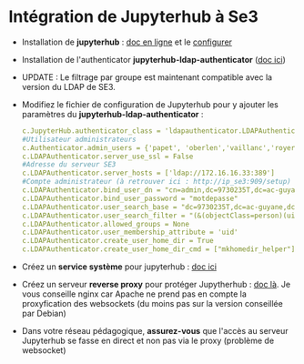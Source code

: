 # Intégration de Jupyterhub à Se3

- Installation de **jupyterhub** : [doc en ligne](https://jupyterhub.readthedocs.io/en/stable/quickstart.html#start-the-hub-server) et le [configurer](https://jupyterhub.readthedocs.io/en/stable/getting-started/config-basics.html) 

- Installation de l'authenticator **jupyterhub-ldap-authenticator**  ([doc ici](https://github.com/hansohn/jupyterhub-ldap-authenticator))

- UPDATE : Le filtrage par groupe est maintenant compatible avec la version du LDAP de SE3. 

- Modifiez le fichier de configuration de Jupyterhub pour y ajouter les paramètres du **jupyterhub-ldap-authenticator** :

  ```yaml
  c.JupyterHub.authenticator_class = 'ldapauthenticator.LDAPAuthenticator'
  #Utilisateur administrateurs
  c.Authenticator.admin_users = {'papet', 'oberlen','vaillanc','royerg', 'aubryc'}
  c.LDAPAuthenticator.server_use_ssl = False
  #Adresse du serveur SE3
  c.LDAPAuthenticator.server_hosts = ['ldap://172.16.16.33:389']
  #Compte administrateur (à retrouver ici : http://ip_se3:909/setup)
  c.LDAPAuthenticator.bind_user_dn = "cn=admin,dc=9730235T,dc=ac-guyane,dc=fr"
  c.LDAPAuthenticator.bind_user_password = "motdepasse"
  c.LDAPAuthenticator.user_search_base = "dc=9730235T,dc=ac-guyane,dc=fr"
  c.LDAPAuthenticator.user_search_filter = "(&(objectClass=person)(uid={username}))"
  c.LDAPAuthenticator.allowed_groups = None 
  c.LDAPAuthenticator.user_membership_attribute = 'uid'
  c.LDAPAuthenticator.create_user_home_dir = True
  c.LDAPAuthenticator.create_user_home_dir_cmd = ["mkhomedir_helper"]
  
  ```

- Créez un **service système** pour jupyterhub : [doc ici](https://github.com/jupyterhub/jupyterhub/wiki/Run-jupyterhub-as-a-system-service)
- Créez un serveur **reverse proxy** pour protéger Jupytherhub : [doc là](https://jupyterhub.readthedocs.io/en/stable/reference/config-proxy.html). Je vous conseille nginx car Apache ne prend pas en compte la proxyfication des websockets (du moins pas sur la version conseillée par Debian)
- Dans votre réseau pédagogique, **assurez-vous** que l'accès au serveur Jupyterhub se fasse en direct et non pas via le proxy (problème de websocket)
